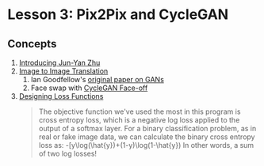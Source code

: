 # Lesson 3: Pix2Pix and CycleGAN

## Concepts

1. [Introducing Jun-Yan Zhu](https://www.youtube.com/watch?time_continue=3&v=l8sCN1rMt6E)
1. [Image to Image Translation](https://www.youtube.com/watch?time_continue=2&v=f-WnvKQd10k)
	1. Ian Goodfellow's [original paper on GANs](http://papers.nips.cc/paper/5423-generative-adversarial-nets.pdf)
	1. Face swap with [CycleGAN Face-off](https://arxiv.org/pdf/1712.03451.pdf)
1. [Designing Loss Functions](https://www.youtube.com/watch?time_continue=4&v=YL1kKWHr7Gc)
	> The objective function we've used the most in this program is cross entropy loss, which is a negative log loss applied to the output of a softmax layer. For a binary classification problem, as in real or fake image data, we can calculate the binary cross entropy loss as:
	> -[y\log(\hat{y})+(1-y)\log(1-\hat{y})	
	In other words, a sum of two log losses!
